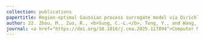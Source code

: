 ```yaml
---
collection: publications
papertitle: Region-optimal Gaussian process surrogate model via Dirichlet process for cold-flow and combustion emulations
author: 22. Zhou, M., Zuo, R., <b>Sung, C.-L.</b>, Tong, Y., and Wang, X. (2025)
journal: <a href="https://doi.org/10.1016/j.cma.2025.117894">Computer Methods in Applied Mechanics and Engineering</a>, 439, 117894.
---
```


